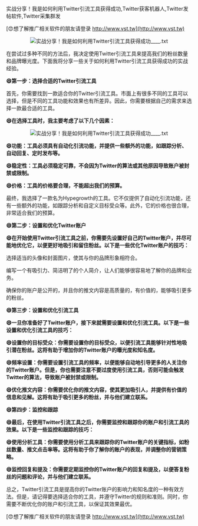 实战分享！我是如何利用Twitter引流工具获得成功,Twitter获客机器人,Twitter发帖软件,Twitter采集群发

[😍想了解推广相关软件的朋友请登录 http://www.vst.tw](http://www.vst.tw)

 <center><img src="https://vst.tw/MP4/tuiguang/png/0.png" alt="实战分享！我是如何利用Twitter引流工具获得成功____.txt"></center>

在尝试过多种不同的方法后，我决定使用Twitter引流工具来提高我们的粉丝数量和品牌曝光度。下面我将分享一些关于如何利用Twitter引流工具获得成功的实战经验。

**😄第一步：选择合适的Twitter引流工具**

首先，你需要找到一款适合你的Twitter引流工具。市面上有很多不同的工具可以选择，但是不同的工具功能和效果也有所差异。因此，你需要根据自己的需求来选择一款最合适的工具。

**😄在选择工具时，我主要考虑了以下几个因素：**

 <center><img src="https://vst.tw/MP4/tuiguang/png/3.png" alt="实战分享！我是如何利用Twitter引流工具获得成功____.txt"></center>

**😄功能：工具必须具有自动化引流功能，并提供一些额外的功能，如跟踪分析、自动回复、定时发布等。**

**😄稳定性：工具必须稳定可靠，不会因为Twitter的算法或其他原因导致账户被封禁或限制。**

**😄价格：工具的价格要合理，不能超出我们的预算。**

最终，我选择了一款名为Hypegrowth的工具。它不仅提供了自动化引流功能，还有一些额外的功能，如跟踪分析和自定义目标受众等。此外，它的价格也很合理，非常适合我们的预算。

**😄第二步：设置和优化Twitter账户**

**😄在开始使用Twitter引流工具之前，你需要先设置好自己的Twitter账户，并尽可能地优化它，以便更好地吸引和留住粉丝。以下是一些优化Twitter账户的技巧：**

选择适当的头像和封面图片，使其与你的品牌形象相符合。

编写一个有吸引力、简洁明了的个人简介，让人们能够很容易地了解你的品牌和业务。

确保你的账户是公开的，并且你的推文内容是高质量的，有价值的，能够吸引更多的粉丝。

**😄第三步：设置和优化引流工具**

**😄一旦你准备好了Twitter账户，接下来就需要设置和优化引流工具。以下是一些设置和优化引流工具的技巧：**

**😄设置你的目标受众：你需要设置你的目标受众，以便引流工具能够针对性地吸引潜在粉丝。这将有助于增加你的Twitter账户的曝光度和知名度。**

**😄频率设置：你需要设置引流工具的频率，以便能够自动地引导更多的人关注你的Twitter账户。但是，你也需要注意不要过度使用引流工具，否则可能会触发Twitter的算法，导致账户被封禁或限制。**

**😄优化推文内容：你需要优化你的推文内容，使其更加吸引人，并提供有价值的信息和见解。这将有助于吸引更多的粉丝，并与他们建立联系。**

**😄第四步：监控和跟踪**

**😄最后，在使用Twitter引流工具之后，你需要监控和跟踪你的账户和引流工具的效果。以下是一些监控和跟踪的技巧：**

**😄使用分析工具：你需要使用分析工具来跟踪你的Twitter账户的关键指标，如粉丝数量、推文点击率等。这将有助于你了解你的账户的表现，并调整你的营销策略。**

**😄监控回复和提及：你需要定期监控你的Twitter账户的回复和提及，以便答复粉丝的问题和评论，并与他们建立联系。**

总之，Twitter引流工具是提高你的Twitter账户的影响力和知名度的一种有效方法。但是，请记得要选择适合你的工具，并遵守Twitter的规则和准则。同时，你需要不断优化你的账户和引流工具，以保证其效果最优。

[😍想了解推广相关软件的朋友请登录 http://www.vst.tw](http://www.vst.tw)



